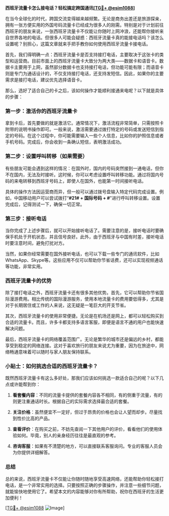 **西班牙流量卡怎么接电话？轻松搞定跨国通讯[[TG💪+ @esim1088](https://t.me/s/esim1088)]**

在当今全球化的时代，跨国交流变得越来越频繁。无论是商务出差还是旅游探亲，拥有一张方便实用的外国号码流量卡已经成为很多人的刚需。特别是对于计划前往西班牙的朋友来说，一张西班牙流量卡不仅能让你随时上网冲浪，还能帮你接听来自世界各地的电话。但很多人可能会疑惑：西班牙流量卡真的能接电话吗？该怎么设置呢？别担心，这篇文章就来手把手教你如何使用西班牙流量卡接电话。

首先，我们得明确一点：西班牙流量卡是否支持接打电话，主要取决于这张卡的类型和运营商。目前市面上的西班牙流量卡大致分为两大类——数据卡和语音卡。数据卡主要用于上网，虽然部分数据卡也支持接打电话，但功能可能有限；而语音卡则是专门为通话设计的，不仅支持接打电话，还支持发短信。因此，如果你的主要需求是接打电话，建议优先选择语音卡。

那么，选好了适合自己的卡之后，该如何操作才能顺利接通来电呢？以下就是具体的步骤：

### 第一步：激活你的西班牙流量卡

拿到卡后，首先要做的就是激活它。通常情况下，激活流程非常简单，只需按照卡附带的说明书操作即可。一般来说，激活需要通过拨打特定的号码或发送短信到指定的号码。在这个过程中，你可能需要输入一些个人信息，比如你的护照信息或者手机号码。完成后，你会收到一条确认短信，表明激活成功。

### 第二步：设置呼叫转移（如果需要）

有些朋友可能会遇到这样的情况：在国外时，国内的号码突然接到一通电话，但你不在国内，无法及时接听。这时候，你可以考虑设置呼叫转移功能。通过将国内号码的来电转移到西班牙号码上，即使人在国外，也能第一时间接听电话。

具体的操作方法因运营商而异，但一般可以通过拨号盘输入特定代码完成设置。例如，中国移动用户可以尝试拨打“**#21# + 国际号码 + #**”进行呼叫转移设置。设置完成后，记得测试一下，确保一切正常。

### 第三步：接听电话

当你完成了上述步骤后，就可以开始接听电话了。需要注意的是，接听电话时要确保手机处于开机状态，并且信号良好。此外，由于西班牙与中国有时差，接听电话时要注意时间，避免打扰对方。

当然，如果你经常需要在国外接听电话，也可以下载一些专门的通讯软件，比如WhatsApp、Skype等。这些应用不仅可以帮助你节省话费，还可以实现视频通话等功能，非常实用。

### 西班牙流量卡的优势

除了接打电话之外，西班牙流量卡还有很多其他优势。首先，它可以帮助你节省国际漫游费用。相比传统的国际漫游服务，使用本地流量卡的费用要低得多，尤其是对于长期居住或工作的人来说，这无疑是一笔巨大的开支节省。

其次，西班牙流量卡的使用非常便捷。无论是在机场还是网上，都可以轻松购买到合适的流量卡。而且，许多卡都支持多语言客服，即便是语言不通的用户也能快速解决问题。

最后，西班牙流量卡的网络覆盖范围广。无论是繁华的城市还是偏远的乡村，都能享受到稳定的网络连接。这对于喜欢旅行的朋友来说尤为重要，因为在旅途中，网络畅通意味着可以随时与家人朋友保持联系。

### 小贴士：如何挑选合适的西班牙流量卡？

既然西班牙流量卡有这么多好处，那我们应该如何挑选一款适合自己的呢？以下几点或许能帮到你：

1. **看套餐内容**：不同的流量卡提供的套餐内容各不相同，有的侧重于流量，有的则更注重通话时长。根据自己的实际需求选择最合适的套餐。
   
2. **关注价格**：虽然便宜不一定好，但过于昂贵的价格也会让人望而却步。尽量找到性价比高的产品。

3. **查看评价**：在购买之前，不妨先查阅一下其他用户的评价，看看他们的使用体验如何。毕竟，别人的亲身经历往往是最直观的参考。

4. **咨询客服**：如果有不清楚的地方，可以直接联系客服询问。专业的客服人员会为你提供详细解答。

### 总结

总的来说，西班牙流量卡不仅能让你随时随地享受高速网络，还能帮助你轻松接打电话，是一个非常实用的选择。只要按照正确的步骤操作，并注意一些细节问题，就能愉快地使用它了。希望本文的内容能够对你有所帮助，祝你在西班牙的生活更加便利！

[[TG💪+ @esim1088](https://t.me/s/esim1088) ![Image](https://i.postimg.cc/4NQfJmqS/Snipaste-2025-05-13-00-14-12.png)]